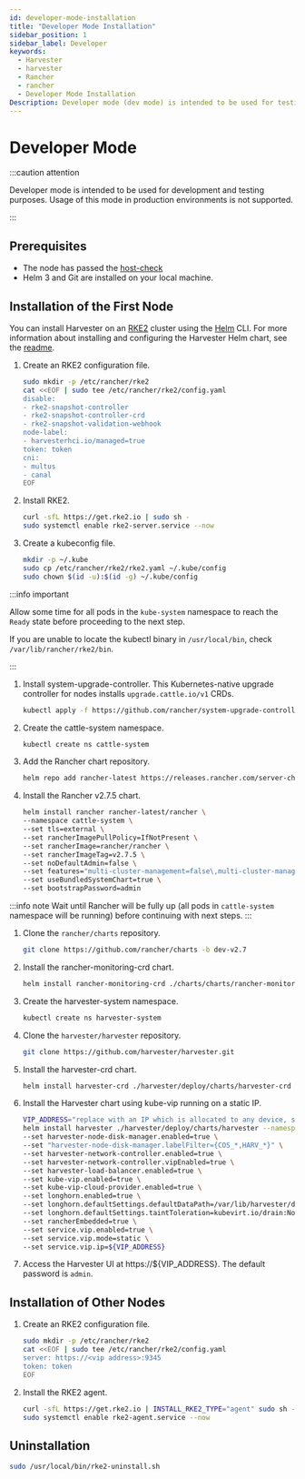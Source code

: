 ```yaml
---
id: developer-mode-installation
title: "Developer Mode Installation"
sidebar_position: 1
sidebar_label: Developer
keywords:
  - Harvester
  - harvester
  - Rancher
  - rancher
  - Developer Mode Installation
Description: Developer mode (dev mode) is intended to be used for testing and development purposes.
---
```


# Developer Mode

:::caution attention

Developer mode is intended to be used for development and testing purposes. Usage of this mode in production environments is not supported.

:::

## Prerequisites

- The node has passed the [host-check](https://raw.githubusercontent.com/harvester/harvester/master/hack/host-check.sh)
- Helm 3 and Git are installed on your local machine.

## Installation of the First Node

You can install Harvester on an [RKE2](https://docs.rke2.io/) cluster using the [Helm](https://helm.sh/) CLI. For more information about installing and configuring the Harvester Helm chart, see the [readme](https://github.com/harvester/harvester/blob/master/deploy/charts/harvester/README.md).

1. Create an RKE2 configuration file.
    ```bash
    sudo mkdir -p /etc/rancher/rke2
    cat <<EOF | sudo tee /etc/rancher/rke2/config.yaml
    disable:
    - rke2-snapshot-controller
    - rke2-snapshot-controller-crd
    - rke2-snapshot-validation-webhook
    node-label:
    - harvesterhci.io/managed=true
    token: token
    cni:
    - multus
    - canal
    EOF
    ```

1. Install RKE2.
    ```bash
    curl -sfL https://get.rke2.io | sudo sh -
    sudo systemctl enable rke2-server.service --now
    ```

1. Create a kubeconfig file.
    ```bash
    mkdir -p ~/.kube
    sudo cp /etc/rancher/rke2/rke2.yaml ~/.kube/config
    sudo chown $(id -u):$(id -g) ~/.kube/config
    ```

:::info important

Allow some time for all pods in the `kube-system` namespace to reach the `Ready` state before proceeding to the next step.

If you are unable to locate the kubectl binary in `/usr/local/bin`, check `/var/lib/rancher/rke2/bin`.

:::

1. Install system-upgrade-controller. This Kubernetes-native upgrade controller for nodes installs `upgrade.cattle.io/v1` CRDs.
    ```bash
    kubectl apply -f https://github.com/rancher/system-upgrade-controller/releases/download/v0.13.1/system-upgrade-controller.yaml
    ```

1. Create the cattle-system namespace.
    ```bash
    kubectl create ns cattle-system
    ```

1. Add the Rancher chart repository.
    ```bash
    helm repo add rancher-latest https://releases.rancher.com/server-charts/latest
    ```

1. Install the Rancher v2.7.5 chart.
    ```bash
    helm install rancher rancher-latest/rancher \
    --namespace cattle-system \
    --set tls=external \
    --set rancherImagePullPolicy=IfNotPresent \
    --set rancherImage=rancher/rancher \
    --set rancherImageTag=v2.7.5 \
    --set noDefaultAdmin=false \
    --set features="multi-cluster-management=false\,multi-cluster-management-agent=false" \
    --set useBundledSystemChart=true \
    --set bootstrapPassword=admin
    ```

:::info note
Wait until Rancher will be fully up (all pods in `cattle-system` namespace will be running) before continuing with next steps.
:::

1. Clone the `rancher/charts` repository.
    ```bash
    git clone https://github.com/rancher/charts -b dev-v2.7
    ```

1. Install the rancher-monitoring-crd chart.
    ```bash
    helm install rancher-monitoring-crd ./charts/charts/rancher-monitoring-crd/102.0.2+up40.1.2/
    ```

1. Create the harvester-system namespace.
    ```bash
    kubectl create ns harvester-system
    ```

1. Clone the `harvester/harvester` repository.
    ```bash
    git clone https://github.com/harvester/harvester.git
    ```

1. Install the harvester-crd chart.
    ```bash
    helm install harvester-crd ./harvester/deploy/charts/harvester-crd --namespace harvester-system
    ```

1. Install the Harvester chart using kube-vip running on a static IP.
    ```bash
    VIP_ADDRESS="replace with an IP which is allocated to any device, such as 192.168.5.131"
    helm install harvester ./harvester/deploy/charts/harvester --namespace harvester-system \
    --set harvester-node-disk-manager.enabled=true \
    --set "harvester-node-disk-manager.labelFilter={COS_*,HARV_*}" \
    --set harvester-network-controller.enabled=true \
    --set harvester-network-controller.vipEnabled=true \
    --set harvester-load-balancer.enabled=true \
    --set kube-vip.enabled=true \
    --set kube-vip-cloud-provider.enabled=true \
    --set longhorn.enabled=true \
    --set longhorn.defaultSettings.defaultDataPath=/var/lib/harvester/defaultdisk \
    --set longhorn.defaultSettings.taintToleration=kubevirt.io/drain:NoSchedule \
    --set rancherEmbedded=true \
    --set service.vip.enabled=true \
    --set service.vip.mode=static \
    --set service.vip.ip=${VIP_ADDRESS}
    ```

1. Access the Harvester UI at https://${VIP_ADDRESS}. The default password is `admin`.

## Installation of Other Nodes

1. Create an RKE2 configuration file.
    ```bash
    sudo mkdir -p /etc/rancher/rke2
    cat <<EOF | sudo tee /etc/rancher/rke2/config.yaml
    server: https://<vip address>:9345
    token: token
    EOF
    ```

1. Install the RKE2 agent.
    ```bash
    curl -sfL https://get.rke2.io | INSTALL_RKE2_TYPE="agent" sudo sh -
    sudo systemctl enable rke2-agent.service --now
    ```

## Uninstallation

```bash
sudo /usr/local/bin/rke2-uninstall.sh
```
